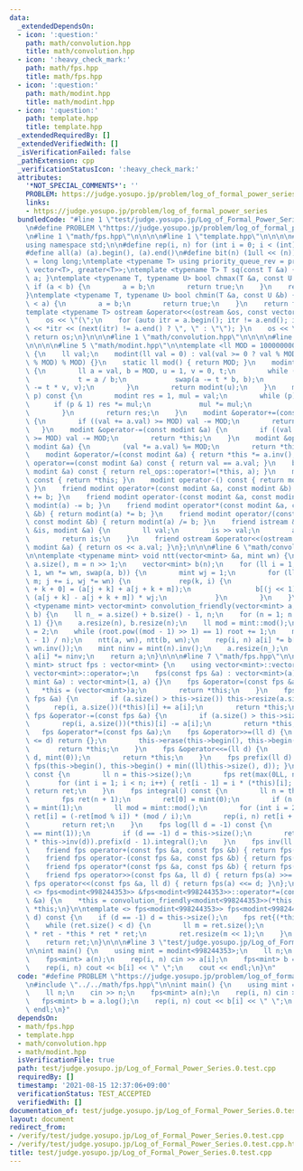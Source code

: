 ```yaml
---
data:
  _extendedDependsOn:
  - icon: ':question:'
    path: math/convolution.hpp
    title: math/convolution.hpp
  - icon: ':heavy_check_mark:'
    path: math/fps.hpp
    title: math/fps.hpp
  - icon: ':question:'
    path: math/modint.hpp
    title: math/modint.hpp
  - icon: ':question:'
    path: template.hpp
    title: template.hpp
  _extendedRequiredBy: []
  _extendedVerifiedWith: []
  _isVerificationFailed: false
  _pathExtension: cpp
  _verificationStatusIcon: ':heavy_check_mark:'
  attributes:
    '*NOT_SPECIAL_COMMENTS*': ''
    PROBLEM: https://judge.yosupo.jp/problem/log_of_formal_power_series
    links:
    - https://judge.yosupo.jp/problem/log_of_formal_power_series
  bundledCode: "#line 1 \"test/judge.yosupo.jp/Log_of_Formal_Power_Series.0.test.cpp\"\
    \n#define PROBLEM \"https://judge.yosupo.jp/problem/log_of_formal_power_series\"\
    \n#line 1 \"math/fps.hpp\"\n\n\n\n#line 1 \"template.hpp\"\n\n\n\n#include <bits/stdc++.h>\n\
    using namespace std;\n\n#define rep(i, n) for (int i = 0; i < (int)(n); i++)\n\
    #define all(a) (a).begin(), (a).end()\n#define bit(n) (1ull << (n))\nusing ll\
    \ = long long;\ntemplate <typename T> using priority_queue_rev = priority_queue<T,\
    \ vector<T>, greater<T>>;\ntemplate <typename T> T sq(const T &a) { return a *\
    \ a; }\ntemplate <typename T, typename U> bool chmax(T &a, const U &b) {\n   \
    \ if (a < b) {\n        a = b;\n        return true;\n    }\n    return false;\n\
    }\ntemplate <typename T, typename U> bool chmin(T &a, const U &b) {\n    if (b\
    \ < a) {\n        a = b;\n        return true;\n    }\n    return false;\n}\n\
    template <typename T> ostream &operator<<(ostream &os, const vector<T> &a) {\n\
    \    os << \"(\";\n    for (auto itr = a.begin(); itr != a.end(); itr++) { os\
    \ << *itr << (next(itr) != a.end() ? \", \" : \"\"); }\n    os << \")\";\n   \
    \ return os;\n}\n\n\n#line 1 \"math/convolution.hpp\"\n\n\n\n#line 1 \"math/modint.hpp\"\
    \n\n\n\n#line 5 \"math/modint.hpp\"\n\ntemplate <ll MOD = 1000000007> struct modint\
    \ {\n    ll val;\n    modint(ll val = 0) : val(val >= 0 ? val % MOD : (MOD - (-val)\
    \ % MOD) % MOD) {}\n    static ll mod() { return MOD; }\n    modint inv() const\
    \ {\n        ll a = val, b = MOD, u = 1, v = 0, t;\n        while (b > 0) {\n\
    \            t = a / b;\n            swap(a -= t * b, b);\n            swap(u\
    \ -= t * v, v);\n        }\n        return modint(u);\n    }\n    modint pow(ll\
    \ p) const {\n        modint res = 1, mul = val;\n        while (p) {\n      \
    \      if (p & 1) res *= mul;\n            mul *= mul;\n            p >>= 1;\n\
    \        }\n        return res;\n    }\n    modint &operator+=(const modint &a)\
    \ {\n        if ((val += a.val) >= MOD) val -= MOD;\n        return *this;\n \
    \   }\n    modint &operator-=(const modint &a) {\n        if ((val += MOD - a.val)\
    \ >= MOD) val -= MOD;\n        return *this;\n    }\n    modint &operator*=(const\
    \ modint &a) {\n        (val *= a.val) %= MOD;\n        return *this;\n    }\n\
    \    modint &operator/=(const modint &a) { return *this *= a.inv(); }\n    bool\
    \ operator==(const modint &a) const { return val == a.val; }\n    bool operator!=(const\
    \ modint &a) const { return rel_ops::operator!=(*this, a); }\n    modint operator+()\
    \ const { return *this; }\n    modint operator-() const { return modint(-val);\
    \ }\n    friend modint operator+(const modint &a, const modint &b) { return modint(a)\
    \ += b; }\n    friend modint operator-(const modint &a, const modint &b) { return\
    \ modint(a) -= b; }\n    friend modint operator*(const modint &a, const modint\
    \ &b) { return modint(a) *= b; }\n    friend modint operator/(const modint &a,\
    \ const modint &b) { return modint(a) /= b; }\n    friend istream &operator>>(istream\
    \ &is, modint &a) {\n        ll val;\n        is >> val;\n        a = modint(val);\n\
    \        return is;\n    }\n    friend ostream &operator<<(ostream &os, const\
    \ modint &a) { return os << a.val; }\n};\n\n\n#line 6 \"math/convolution.hpp\"\
    \n\ntemplate <typename mint> void ntt(vector<mint> &a, mint wn) {\n    ll n =\
    \ a.size(), m = n >> 1;\n    vector<mint> b(n);\n    for (ll i = 1; i < n; i <<=\
    \ 1, wn *= wn, swap(a, b)) {\n        mint wj = 1;\n        for (ll j = 0; j <\
    \ m; j += i, wj *= wn) {\n            rep(k, i) {\n                b[(j << 1)\
    \ + k + 0] = (a[j + k] + a[j + k + m]);\n                b[(j << 1) + k + i] =\
    \ (a[j + k] - a[j + k + m]) * wj;\n            }\n        }\n    }\n}\n\ntemplate\
    \ <typename mint> vector<mint> convolution_friendly(vector<mint> a, vector<mint>\
    \ b) {\n    ll n_ = a.size() + b.size() - 1, n;\n    for (n = 1; n < n_; n <<=\
    \ 1) {}\n    a.resize(n), b.resize(n);\n    ll mod = mint::mod();\n    mint root\
    \ = 2;\n    while (root.pow((mod - 1) >> 1) == 1) root += 1;\n    mint wn = root.pow((mod\
    \ - 1) / n);\n    ntt(a, wn), ntt(b, wn);\n    rep(i, n) a[i] *= b[i];\n    ntt(a,\
    \ wn.inv());\n    mint ninv = mint(n).inv();\n    a.resize(n_);\n    rep(i, n_)\
    \ a[i] *= ninv;\n    return a;\n}\n\n\n#line 7 \"math/fps.hpp\"\n\ntemplate <typename\
    \ mint> struct fps : vector<mint> {\n    using vector<mint>::vector;\n    using\
    \ vector<mint>::operator=;\n    fps(const fps &a) : vector<mint>(a) {}\n    fps(const\
    \ mint &a) : vector<mint>(1, a) {}\n    fps &operator=(const fps &a) {\n     \
    \   *this = (vector<mint>)a;\n        return *this;\n    }\n    fps &operator+=(const\
    \ fps &a) {\n        if (a.size() > this->size()) this->resize(a.size());\n  \
    \      rep(i, a.size())(*this)[i] += a[i];\n        return *this;\n    }\n   \
    \ fps &operator-=(const fps &a) {\n        if (a.size() > this->size()) this->resize(a.size());\n\
    \        rep(i, a.size())(*this)[i] -= a[i];\n        return *this;\n    }\n \
    \   fps &operator*=(const fps &a);\n    fps &operator>>=(ll d) {\n        if (this->size()\
    \ <= d) return {};\n        this->erase(this->begin(), this->begin() + d);\n \
    \       return *this;\n    }\n    fps &operator<<=(ll d) {\n        this->insert(this->begin(),\
    \ d, mint(0));\n        return *this;\n    }\n    fps prefix(ll d) const { return\
    \ fps(this->begin(), this->begin() + min((ll)this->size(), d)); }\n    fps differential()\
    \ const {\n        ll n = this->size();\n        fps ret(max(0LL, n - 1));\n \
    \       for (int i = 1; i < n; i++) { ret[i - 1] = i * (*this)[i]; }\n       \
    \ return ret;\n    }\n    fps integral() const {\n        ll n = this->size();\n\
    \        fps ret(n + 1);\n        ret[0] = mint(0);\n        if (n > 0) ret[1]\
    \ = mint(1);\n        ll mod = mint::mod();\n        for (int i = 2; i <= n; i++)\
    \ ret[i] = (-ret[mod % i]) * (mod / i);\n        rep(i, n) ret[i + 1] *= (*this)[i];\n\
    \        return ret;\n    }\n    fps log(ll d = -1) const {\n        assert((*this)[0]\
    \ == mint(1));\n        if (d == -1) d = this->size();\n        return (this->differential()\
    \ * this->inv(d)).prefix(d - 1).integral();\n    }\n    fps inv(ll d = -1) const;\n\
    \    friend fps operator+(const fps &a, const fps &b) { return fps(a) += b; }\n\
    \    friend fps operator-(const fps &a, const fps &b) { return fps(a) -= b; }\n\
    \    friend fps operator*(const fps &a, const fps &b) { return fps(a) *= b; }\n\
    \    friend fps operator>>(const fps &a, ll d) { return fps(a) >>= d; }\n    friend\
    \ fps operator<<(const fps &a, ll d) { return fps(a) <<= d; }\n};\n\ntemplate\
    \ <> fps<modint<998244353>> &fps<modint<998244353>>::operator*=(const fps<modint<998244353>>\
    \ &a) {\n    *this = convolution_friendly<modint<998244353>>(*this, a);\n    return\
    \ *this;\n}\n\ntemplate <> fps<modint<998244353>> fps<modint<998244353>>::inv(ll\
    \ d) const {\n    if (d == -1) d = this->size();\n    fps ret{(*this)[0].inv()};\n\
    \    while (ret.size() < d) {\n        ll m = ret.size();\n        ret = modint<998244353>(2)\
    \ * ret - *this * ret * ret;\n        ret.resize(m << 1);\n    }\n    ret.resize(d);\n\
    \    return ret;\n}\n\n\n#line 3 \"test/judge.yosupo.jp/Log_of_Formal_Power_Series.0.test.cpp\"\
    \n\nint main() {\n    using mint = modint<998244353>;\n    ll n;\n    cin >> n;\n\
    \    fps<mint> a(n);\n    rep(i, n) cin >> a[i];\n    fps<mint> b = a.log();\n\
    \    rep(i, n) cout << b[i] << \" \";\n    cout << endl;\n}\n"
  code: "#define PROBLEM \"https://judge.yosupo.jp/problem/log_of_formal_power_series\"\
    \n#include \"../../math/fps.hpp\"\n\nint main() {\n    using mint = modint<998244353>;\n\
    \    ll n;\n    cin >> n;\n    fps<mint> a(n);\n    rep(i, n) cin >> a[i];\n \
    \   fps<mint> b = a.log();\n    rep(i, n) cout << b[i] << \" \";\n    cout <<\
    \ endl;\n}"
  dependsOn:
  - math/fps.hpp
  - template.hpp
  - math/convolution.hpp
  - math/modint.hpp
  isVerificationFile: true
  path: test/judge.yosupo.jp/Log_of_Formal_Power_Series.0.test.cpp
  requiredBy: []
  timestamp: '2021-08-15 12:37:06+09:00'
  verificationStatus: TEST_ACCEPTED
  verifiedWith: []
documentation_of: test/judge.yosupo.jp/Log_of_Formal_Power_Series.0.test.cpp
layout: document
redirect_from:
- /verify/test/judge.yosupo.jp/Log_of_Formal_Power_Series.0.test.cpp
- /verify/test/judge.yosupo.jp/Log_of_Formal_Power_Series.0.test.cpp.html
title: test/judge.yosupo.jp/Log_of_Formal_Power_Series.0.test.cpp
---
```

